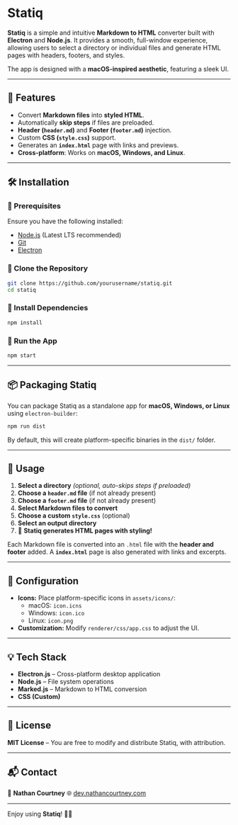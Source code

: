 # Statiq

**Statiq** is a simple and intuitive **Markdown to HTML** converter built with **Electron** and **Node.js**. It provides a smooth, full-window experience, allowing users to select a directory or individual files and generate HTML pages with headers, footers, and styles.

The app is designed with a **macOS-inspired aesthetic**, featuring a sleek UI.

---

## 🚀 Features
- Convert **Markdown files** into **styled HTML**.
- Automatically **skip steps** if files are preloaded.
- **Header (`header.md`)** and **Footer (`footer.md`)** injection.
- Custom **CSS (`style.css`)** support.
- Generates an **`index.html`** page with links and previews.
- **Cross-platform**: Works on **macOS, Windows, and Linux**.

---

## 🛠️ Installation

### 🔹 Prerequisites
Ensure you have the following installed:
- [Node.js](https://nodejs.org) (Latest LTS recommended)
- [Git](https://git-scm.com/)
- [Electron](https://www.electronjs.org/)

### 🔹 Clone the Repository
```sh
git clone https://github.com/yourusername/statiq.git
cd statiq
```

### 🔹 Install Dependencies
```sh
npm install
```

### 🔹 Run the App
```sh
npm start
```

---

## 📦 Packaging Statiq

You can package Statiq as a standalone app for **macOS, Windows, or Linux** using `electron-builder`:

```sh
npm run dist
```

By default, this will create platform-specific binaries in the `dist/` folder.

---

## 📝 Usage

1. **Select a directory** *(optional, auto-skips steps if preloaded)*
2. **Choose a `header.md` file** (if not already present)
3. **Choose a `footer.md` file** (if not already present)
4. **Select Markdown files to convert**
5. **Choose a custom `style.css`** (optional)
6. **Select an output directory**
7. 🎉 **Statiq generates HTML pages with styling!**

Each Markdown file is converted into an `.html` file with the **header and footer** added. A **`index.html`** page is also generated with links and excerpts.

---

## 🔧 Configuration
- **Icons:** Place platform-specific icons in `assets/icons/`:
  - macOS: `icon.icns`
  - Windows: `icon.ico`
  - Linux: `icon.png`
- **Customization:** Modify `renderer/css/app.css` to adjust the UI.

---

## 💡 Tech Stack
- **Electron.js** – Cross-platform desktop application
- **Node.js** – File system operations
- **Marked.js** – Markdown to HTML conversion
- **CSS (Custom)**

---

## 📜 License
**MIT License** – You are free to modify and distribute Statiq, with attribution.

---

## 📬 Contact
👤 **Nathan Courtney**
🌐 [dev.nathancourtney.com](https://dev.nathancourtney.com)

---

Enjoy using **Statiq**! 🚀✨
